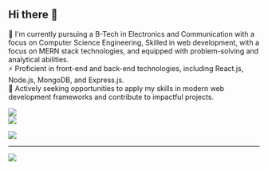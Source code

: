 ## Hi there 👋

<!--
**shashanksoni815/shashanksoni815** is a ✨ _special_ ✨ repository because its `README.md` (this file) appears on your GitHub profile.

Here are some ideas to get you started:

- 🔭 I’m currently working on ...
- 🌱 I’m currently learning ...
- 👯 I’m looking to collaborate on ...
- 🤔 I’m looking for help with ...
- 💬 Ask me about ...
- 📫 How to reach me: ...
- 😄 Pronouns: ...
- ⚡ Fun fact: ...

# 💫 About Me: -->
🌱 I'm currently pursuing a B-Tech in Electronics and Communication with a focus on Computer Science Engineering, Skilled in web development, with a focus on MERN stack technologies, and equipped with problem-solving and analytical abilities. <br>
⚡ Proficient in front-end and back-end technologies, including React.js, Node.js, MongoDB, and Express.js. <br>
🔭 Actively seeking opportunities to apply my skills in modern web development frameworks and contribute to impactful projects. <br>
<!--🔭 I’m currently working on Web Development <br>

 👯 I’m looking to collaborate on<br> 
🤝 I’m looking for help with<br> 

💬 Ask me about<br>
⚡ Fun fact 
🌱 I’m currently learning MERN Stack<br>


## 🌐 Socials:
[![Discord](https://img.shields.io/badge/Discord-%237289DA.svg?logo=discord&logoColor=white)](https://discord.gg/shashanksoni_88582) [![Instagram](https://img.shields.io/badge/Instagram-%23E4405F.svg?logo=Instagram&logoColor=white)](https://instagram.com/_shashank_sonii) [![LinkedIn](https://img.shields.io/badge/LinkedIn-%230077B5.svg?logo=linkedin&logoColor=white)](https://linkedin.com/in/shashank-soni815) 

# 💻 Tech Stack:
![CSS3](https://img.shields.io/badge/css3-%231572B6.svg?style=plastic&logo=css3&logoColor=white) ![Java](https://img.shields.io/badge/java-%23ED8B00.svg?style=plastic&logo=openjdk&logoColor=white) ![JavaScript](https://img.shields.io/badge/javascript-%23323330.svg?style=plastic&logo=javascript&logoColor=%23F7DF1E) ![HTML5](https://img.shields.io/badge/html5-%23E34F26.svg?style=plastic&logo=html5&logoColor=white) ![React](https://img.shields.io/badge/react-%2320232a.svg?style=plastic&logo=react&logoColor=%2361DAFB) ![NodeJS](https://img.shields.io/badge/node.js-6DA55F?style=plastic&logo=node.js&logoColor=white) ![Express.js](https://img.shields.io/badge/express.js-%23404d59.svg?style=plastic&logo=express&logoColor=%2361DAFB) ![Bootstrap](https://img.shields.io/badge/bootstrap-%238511FA.svg?style=plastic&logo=bootstrap&logoColor=white) ![TailwindCSS](https://img.shields.io/badge/tailwindcss-%2338B2AC.svg?style=plastic&logo=tailwind-css&logoColor=white) ![NPM](https://img.shields.io/badge/NPM-%23CB3837.svg?style=plastic&logo=npm&logoColor=white) ![MongoDB](https://img.shields.io/badge/MongoDB-%234ea94b.svg?style=plastic&logo=mongodb&logoColor=white) -->
<!--# 📊 GitHub Stats: 
![](https://github-readme-stats.vercel.app/api?username=shashanksoni815&theme=dark&hide_border=false&include_all_commits=true&count_private=true)<br/> -->
![](https://github-readme-streak-stats.herokuapp.com/?user=shashanksoni815&theme=dark&hide_border=false)<br/>
![](https://github-readme-stats.vercel.app/api/top-langs/?username=shashanksoni815&theme=dark&hide_border=false&include_all_commits=true&count_private=true&layout=compact)
<!--### ✍️ Random Dev Quote
## 🏆 GitHub Trophies
![](https://github-profile-trophy.vercel.app/?username=shashanksoni815&theme=radical&no-frame=false&no-bg=true&margin-w=4)  -->


![](https://quotes-github-readme.vercel.app/api?type=horizontal&theme=dark)
<!--
### 🔝 Top Contributed Repo
![](https://github-contributor-stats.vercel.app/api?username=shashanksoni815&limit=5&theme=dark&combine_all_yearly_contributions=true) -->

---
[![](https://visitcount.itsvg.in/api?id=shashanksoni815&icon=0&color=0)](https://visitcount.itsvg.in)

<!-- Proudly created with GPRM ( https://gprm.itsvg.in ) -->
